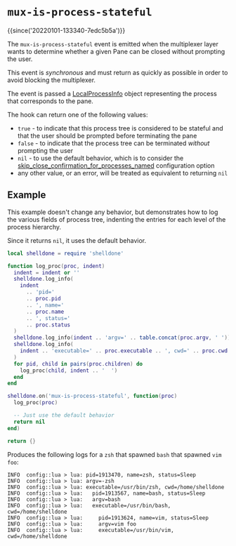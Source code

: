 # `mux-is-process-stateful`

{{since('20220101-133340-7edc5b5a')}}

The `mux-is-process-stateful` event is emitted when the multiplexer layer wants
to determine whether a given Pane can be closed without prompting the user.

This event is *synchronous* and must return as quickly as possible in order
to avoid blocking the multiplexer.

The event is passed a [LocalProcessInfo](../LocalProcessInfo.md) object
representing the process that corresponds to the pane.

The hook can return one of the following values:

* `true` - to indicate that this process tree is considered to be stateful and that the user should be prompted before terminating the pane
* `false` - to indicate that the process tree can be terminated *without* prompting the user
* `nil` - to use the default behavior, which is to consider the [skip_close_confirmation_for_processes_named](../config/skip_close_confirmation_for_processes_named.md) configuration option
* any other value, or an error, will be treated as equivalent to returning `nil`

## Example

This example doesn't change any behavior, but demonstrates how to log the various fields of process tree,
indenting the entries for each level of the process hierarchy.

Since it returns `nil`, it uses the default behavior.

```lua
local shelldone = require 'shelldone'

function log_proc(proc, indent)
  indent = indent or ''
  shelldone.log_info(
    indent
      .. 'pid='
      .. proc.pid
      .. ', name='
      .. proc.name
      .. ', status='
      .. proc.status
  )
  shelldone.log_info(indent .. 'argv=' .. table.concat(proc.argv, ' '))
  shelldone.log_info(
    indent .. 'executable=' .. proc.executable .. ', cwd=' .. proc.cwd
  )
  for pid, child in pairs(proc.children) do
    log_proc(child, indent .. '  ')
  end
end

shelldone.on('mux-is-process-stateful', function(proc)
  log_proc(proc)

  -- Just use the default behavior
  return nil
end)

return {}
```

Produces the following logs for a `zsh` that spawned `bash` that spawned `vim foo`:

```
INFO  config::lua > lua: pid=1913470, name=zsh, status=Sleep
INFO  config::lua > lua: argv=-zsh
INFO  config::lua > lua: executable=/usr/bin/zsh, cwd=/home/shelldone
INFO  config::lua > lua:   pid=1913567, name=bash, status=Sleep
INFO  config::lua > lua:   argv=bash
INFO  config::lua > lua:   executable=/usr/bin/bash, cwd=/home/shelldone
INFO  config::lua > lua:     pid=1913624, name=vim, status=Sleep
INFO  config::lua > lua:     argv=vim foo
INFO  config::lua > lua:     executable=/usr/bin/vim, cwd=/home/shelldone
```
